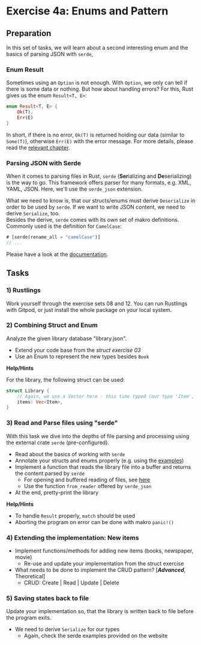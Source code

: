 # Exercise 4a: Enums and Pattern

## Preparation

In this set of tasks, we will learn about a second interesting enum and the basics of parsing JSON with `serde`,

### Enum Result

Sometimes using an `Option` is not enough. With `Option`, we only can tell if there is some data or nothing.
But how about handling errors? For this, Rust gives us the enum `Result<T, E>`:

```rust
enum Result<T, E> {
    Ok(T),
    Err(E)
}
```

In short, if there is no error, `Ok(T)` is returned holding our data (similar to `Some(T)`), otherwise `Err(E)` with the
error message.
For more details, please read
the [relevant chapter](https://doc.rust-lang.org/book/ch09-02-recoverable-errors-with-result.html).

### Parsing JSON with Serde

When it comes to parsing files in Rust, `serde` (**Ser**ializing and **De**serializing) is the way to go. This framework
offers parser for many formats, e.g. XML, YAML, JSON.
Here, we'll use the `serde_json` extension.

What we need to know is, that our structs/enums must derive `Deserialize` in order to be used by `serde`.
If we want to write JSON content, we need to derive `Serialize`, too. \
Besides the derive, `serde` comes with its own set of makro definitions. Commonly used is the definition
for `CamelCase`:

```rust
# [serde(rename_all = "camelCase")]
// ...
```

Please have a look at the [documentation](https://serde.rs).

## Tasks

### 1) Rustlings

Work yourself through the exercise sets 08 and 12.
You can run Rustlings with Gitpod, or just install the whole package on your local system.

### 2) Combining Struct and Enum

Analyze the given library database "library.json".

- Extend your code base from the _struct exercise 03_
- Use an Enum to represent the new types besides `Book`

**Help/Hints**

For the library, the following struct can be used:

```rust
struct Library {
    // Again, we use a Vector here - this time typed (our type 'Item', or your own definition)
    items: Vec<Item>,
}
```

### 3) Read and Parse files using "serde"

With this task we dive into the depths of file parsing and processing using the external crate `serde` (pre-configured).

- Read about the basics of working with `serde`
- Annotate your structs and enums properly (e.g. using the [examples](https://serde.rs/examples.html))
- Implement a function that reads the library file into a buffer and returns the content parsed by `serde`
    - For opening and buffered reading of files, see [here](https://doc.rust-lang.org/std/fs/struct.File.html)
    - Use the function `from_reader` offered by `serde_json`
- At the end, pretty-print the library

**Help/Hints**

- To handle `Result` properly, `match` should be used
- Aborting the program on error can be done with makro `panic!()`

### 4) Extending the implementation: New items

- Implement functions/methods for adding new items (books, newspaper, movie)
    - Re-use and update your implementation from the struct exercise
- What needs to be done to implement the CRUD pattern? [_**Advanced**_, Theoretical]
    - CRUD: Create | Read | Update | Delete

### 5) Saving states back to file

Update your implementation so, that the library is written back to file before the program exits.

- We need to derive `Serialize` for our types
  - Again, check the serde examples provided on the website